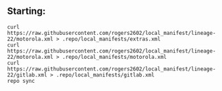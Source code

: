 

Starting:
---------
    curl https://raw.githubusercontent.com/rogers2602/local_manifest/lineage-22/motorola.xml > .repo/local_manifests/extras.xml
    curl https://raw.githubusercontent.com/rogers2602/local_manifest/lineage-22/motorola.xml > .repo/local_manifests/motorola.xml
    curl https://raw.githubusercontent.com/rogers2602/local_manifest/lineage-22/gitlab.xml > .repo/local_manifests/gitlab.xml
    repo sync

